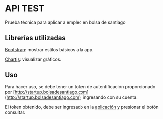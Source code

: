 # API TEST

Prueba técnica para aplicar a empleo en bolsa de santiago

## Librerías utilizadas

[Bootstrap](https://getbootstrap.com/docs/5.1/getting-started/introduction/): mostrar estilos básicos a la app.

[Chartjs](https://www.chartjs.org/docs/latest/getting-started/): visualizar gráficos.

## Uso

Para hacer uso, se debe tener un token de autentificación proporcionado por [http://startup.bolsadesantiago.com](http://startup.bolsadesantiago.com), ingresando con su cuenta. 

El token obtenido, debe ser ingresado en la [aplicación](https://kfaundez.github.io/test-api-bolsa-santiago/index.html) y presionar el botón consultar.
